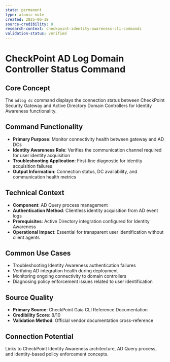 ```yaml
---
state: permanent
type: atomic-note
created: 2025-06-18
source-credibility: 8
research-context: checkpoint-identity-awareness-cli-commands
validation-status: verified
---
```


# CheckPoint AD Log Domain Controller Status Command

## Core Concept
The `adlog dc` command displays the connection status between CheckPoint Security Gateway and Active Directory Domain Controllers for Identity Awareness functionality.

## Command Functionality
- **Primary Purpose**: Monitor connectivity health between gateway and AD DCs
- **Identity Awareness Role**: Verifies the communication channel required for user identity acquisition
- **Troubleshooting Application**: First-line diagnostic for identity acquisition failures
- **Output Information**: Connection status, DC availability, and communication health metrics

## Technical Context
- **Component**: AD Query process management
- **Authentication Method**: Clientless identity acquisition from AD event logs
- **Prerequisites**: Active Directory integration configured for Identity Awareness
- **Operational Impact**: Essential for transparent user identification without client agents

## Common Use Cases
- Troubleshooting Identity Awareness authentication failures
- Verifying AD integration health during deployment
- Monitoring ongoing connectivity to domain controllers
- Diagnosing policy enforcement issues related to user identification

## Source Quality
- **Primary Source**: CheckPoint Gaia CLI Reference Documentation
- **Credibility Score**: 8/10
- **Validation Method**: Official vendor documentation cross-reference

## Connection Potential
Links to CheckPoint Identity Awareness architecture, AD Query process, and identity-based policy enforcement concepts.